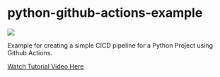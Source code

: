 # python-github-actions-example

![](https://github.com/nikhilkumarsingh/python-github-actions-example/workflows/Python%20application/badge.svg)

Example for creating a simple CICD pipeline for a Python Project using Github Actions.

[Watch Tutorial Video Here](https://youtu.be/WTofttoD2xg)
